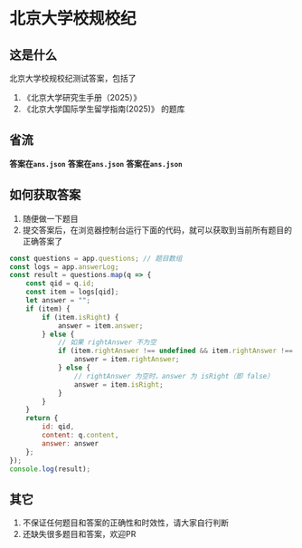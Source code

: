 # 北京大学校规校纪
## 这是什么
北京大学校规校纪测试答案，包括了
1. 《北京大学研究生手册（2025）》
2. 《北京大学国际学生留学指南(2025)》
的题库

## 省流
**答案在`ans.json`**
**答案在`ans.json`**
**答案在`ans.json`**

## 如何获取答案
1. 随便做一下题目
2. 提交答案后，在浏览器控制台运行下面的代码，就可以获取到当前所有题目的正确答案了
```javascript
const questions = app.questions; // 题目数组
const logs = app.answerLog;
const result = questions.map(q => {
    const qid = q.id;
    const item = logs[qid];
    let answer = "";
    if (item) {
        if (item.isRight) {
            answer = item.answer;
        } else {
            // 如果 rightAnswer 不为空
            if (item.rightAnswer !== undefined && item.rightAnswer !== "") {
                answer = item.rightAnswer;
            } else {
                // rightAnswer 为空时，answer 为 isRight（即 false）
                answer = item.isRight;
            }
        }
    }
    return {
        id: qid,
        content: q.content,
        answer: answer
    };
});
console.log(result);

```
## 其它
1. 不保证任何题目和答案的正确性和时效性，请大家自行判断
2. 还缺失很多题目和答案，欢迎PR